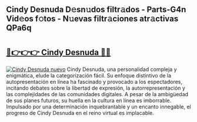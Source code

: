 ## Cindy Desnuda D𝚎sn𝚞dos filtr𝚊dos - Parts-G4n Vid𝚎os f𝚘tos - N𝚞evas filtr𝚊ciones atr𝚊ctivas QPa6q

# <h2><a href="http://mb7nan.tromn.icu/?c=Cindy+Desnuda">🔗👉👉👉 Cindy Desnuda 🔗🔗</a></h2>

[![Cindy Desnuda nuevo](https://i.imgur.com/pEAQMta.gif)](http://mb7nan.tromn.icu/?c=Cindy+Desnuda)
Cindy Desnuda, una personalidad compleja y enigmática, elude la categorización fácil. Su enfoque distintivo de la autopresentación en línea ha fascinado y provocado a los espectadores, incitando debates sobre la libertad de expresión, la autorrepresentación y las complejidades de las comunidades digitales. A pesar de la ambigüedad de sus planes futuros, su huella en la cultura en línea es imborrable. Impulsado por una determinación inquebrantable y un encanto innegable, el progreso de Cindy Desnuda en el reino virtual es implacable.
